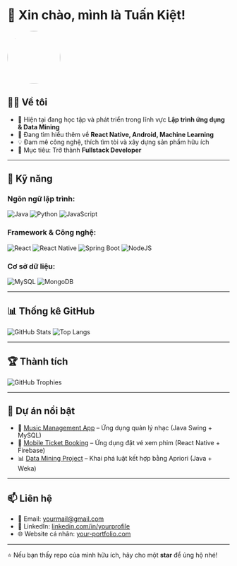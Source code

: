 # 👋 Xin chào, mình là Tuấn Kiệt!

<img src="https://avatars.githubusercontent.com/u/000000?v=4" width="120" style="border-radius: 50%;" />

## 🧑‍💻 Về tôi
- 🔭 Hiện tại đang học tập và phát triển trong lĩnh vực **Lập trình ứng dụng & Data Mining**  
- 🌱 Đang tìm hiểu thêm về **React Native, Android, Machine Learning**  
- 💡 Đam mê công nghệ, thích tìm tòi và xây dựng sản phẩm hữu ích  
- 🎯 Mục tiêu: Trở thành **Fullstack Developer**  

---

## 🚀 Kỹ năng
### Ngôn ngữ lập trình:
![Java](https://img.shields.io/badge/Java-%23ED8B00.svg?style=for-the-badge&logo=java&logoColor=white)
![Python](https://img.shields.io/badge/Python-3670A0?style=for-the-badge&logo=python&logoColor=ffdd54)
![JavaScript](https://img.shields.io/badge/JavaScript-323330?style=for-the-badge&logo=javascript&logoColor=F7DF1E)

### Framework & Công nghệ:
![React](https://img.shields.io/badge/React-20232A?style=for-the-badge&logo=react&logoColor=61DAFB)
![React Native](https://img.shields.io/badge/React_Native-20232A?style=for-the-badge&logo=react&logoColor=61DAFB)
![Spring Boot](https://img.shields.io/badge/Spring_Boot-6DB33F?style=for-the-badge&logo=spring-boot&logoColor=white)
![NodeJS](https://img.shields.io/badge/Node.js-43853D?style=for-the-badge&logo=node-dot-js&logoColor=white)

### Cơ sở dữ liệu:
![MySQL](https://img.shields.io/badge/MySQL-%2300f.svg?style=for-the-badge&logo=mysql&logoColor=white)
![MongoDB](https://img.shields.io/badge/MongoDB-%234ea94b.svg?style=for-the-badge&logo=mongodb&logoColor=white)

---

## 📊 Thống kê GitHub
![GitHub Stats](https://github-readme-stats.vercel.app/api?username=YOUR_USERNAME&show_icons=true&theme=radical)
![Top Langs](https://github-readme-stats.vercel.app/api/top-langs/?username=YOUR_USERNAME&layout=compact&theme=radical)

---

## 🏆 Thành tích
![GitHub Trophies](https://github-profile-trophy.vercel.app/?username=YOUR_USERNAME&theme=radical&no-frame=false&no-bg=true&margin-w=15)

---

## 📂 Dự án nổi bật
- 🎵 [Music Management App](https://github.com/YOUR_USERNAME/music-management) – Ứng dụng quản lý nhạc (Java Swing + MySQL)  
- 📱 [Mobile Ticket Booking](https://github.com/YOUR_USERNAME/ticket-booking) – Ứng dụng đặt vé xem phim (React Native + Firebase)  
- 📊 [Data Mining Project](https://github.com/YOUR_USERNAME/data-mining) – Khai phá luật kết hợp bằng Apriori (Java + Weka)  

---

## 📫 Liên hệ
- 📧 Email: [yourmail@gmail.com](mailto:yourmail@gmail.com)  
- 💼 LinkedIn: [linkedin.com/in/yourprofile](https://linkedin.com/in/yourprofile)  
- 🌐 Website cá nhân: [your-portfolio.com](https://your-portfolio.com)  

---

⭐️ Nếu bạn thấy repo của mình hữu ích, hãy cho một **star** để ủng hộ nhé!
